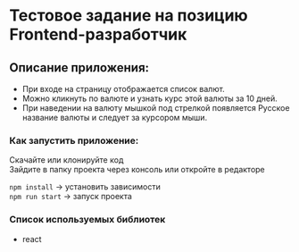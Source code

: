 # Тестовое задание на позицию Frontend-разработчик

## Описание приложения:

- При входе на страницу отображается список валют.
- Можно кликнуть по валюте и узнать курс этой валюты за 10 дней.
- При наведении на валюту мышкой под стрелкой появляется Русское название валюты и следует за курсором мыши.

### Как запустить приложение:

Скачайте или клонируйте код\
Зайдите в папку проекта через консоль или откройте в редакторе

`npm install` -> установить зависимости\
`npm run start` -> запуск проекта

### Cписок используемых библиотек

- react